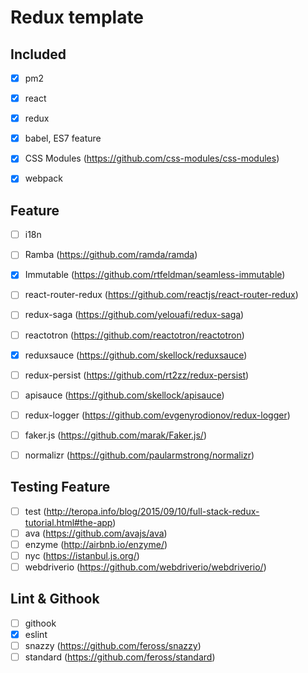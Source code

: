 # Redux template

## Included
- [x] pm2
- [x] react
- [x] redux
- [x] babel, ES7 feature
- [x] CSS Modules (https://github.com/css-modules/css-modules)
- [x] webpack


## Feature
- [ ] i18n
- [ ] Ramba (https://github.com/ramda/ramda)
- [x] Immutable (https://github.com/rtfeldman/seamless-immutable)
- [ ] react-router-redux (https://github.com/reactjs/react-router-redux)
- [ ] redux-saga (https://github.com/yelouafi/redux-saga)
- [ ] reactotron (https://github.com/reactotron/reactotron)
- [x] reduxsauce (https://github.com/skellock/reduxsauce)
- [ ] redux-persist (https://github.com/rt2zz/redux-persist)
- [ ] apisauce (https://github.com/skellock/apisauce)
- [ ] redux-logger (https://github.com/evgenyrodionov/redux-logger)
- [ ] faker.js (https://github.com/marak/Faker.js/)
- [ ] normalizr (https://github.com/paularmstrong/normalizr)


## Testing Feature
- [ ] test (http://teropa.info/blog/2015/09/10/full-stack-redux-tutorial.html#the-app)
- [ ] ava (https://github.com/avajs/ava)
- [ ] enzyme (http://airbnb.io/enzyme/)
- [ ] nyc (https://istanbul.js.org/)
- [ ] webdriverio (https://github.com/webdriverio/webdriverio/)

## Lint & Githook
- [ ] githook
- [x] eslint
- [ ] snazzy (https://github.com/feross/snazzy)
- [ ] standard (https://github.com/feross/standard)
